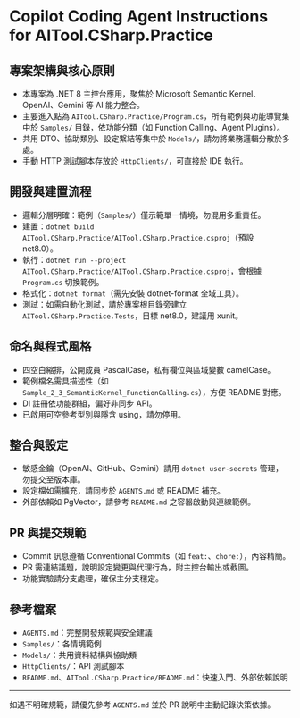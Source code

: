 # Copilot Coding Agent Instructions for AITool.CSharp.Practice

## 專案架構與核心原則
- 本專案為 .NET 8 主控台應用，聚焦於 Microsoft Semantic Kernel、OpenAI、Gemini 等 AI 能力整合。
- 主要進入點為 `AITool.CSharp.Practice/Program.cs`，所有範例與功能導覽集中於 `Samples/` 目錄，依功能分類（如 Function Calling、Agent Plugins）。
- 共用 DTO、協助類別、設定繫結等集中於 `Models/`，請勿將業務邏輯分散於多處。
- 手動 HTTP 測試腳本存放於 `HttpClients/`，可直接於 IDE 執行。

## 開發與建置流程
- 邏輯分層明確：範例（`Samples/`）僅示範單一情境，勿混用多重責任。
- 建置：`dotnet build AITool.CSharp.Practice/AITool.CSharp.Practice.csproj`（預設 net8.0）。
- 執行：`dotnet run --project AITool.CSharp.Practice/AITool.CSharp.Practice.csproj`，會根據 `Program.cs` 切換範例。
- 格式化：`dotnet format`（需先安裝 dotnet-format 全域工具）。
- 測試：如需自動化測試，請於專案根目錄旁建立 `AITool.CSharp.Practice.Tests`，目標 net8.0，建議用 xunit。

## 命名與程式風格
- 四空白縮排，公開成員 PascalCase，私有欄位與區域變數 camelCase。
- 範例檔名需具描述性（如 `Sample_2_3_SemanticKernel_FunctionCalling.cs`），方便 README 對應。
- DI 註冊依功能群組，偏好非同步 API。
- 已啟用可空參考型別與隱含 using，請勿停用。

## 整合與設定
- 敏感金鑰（OpenAI、GitHub、Gemini）請用 `dotnet user-secrets` 管理，勿提交至版本庫。
- 設定檔如需擴充，請同步於 `AGENTS.md` 或 README 補充。
- 外部依賴如 PgVector，請參考 `README.md` 之容器啟動與連線範例。

## PR 與提交規範
- Commit 訊息遵循 Conventional Commits（如 `feat:`、`chore:`），內容精簡。
- PR 需連結議題，說明設定變更與代理行為，附主控台輸出或截圖。
- 功能實驗請分支處理，確保主分支穩定。

## 參考檔案
- `AGENTS.md`：完整開發規範與安全建議
- `Samples/`：各情境範例
- `Models/`：共用資料結構與協助類
- `HttpClients/`：API 測試腳本
- `README.md`、`AITool.CSharp.Practice/README.md`：快速入門、外部依賴說明

---
如遇不明確規範，請優先參考 `AGENTS.md` 並於 PR 說明中主動記錄決策依據。